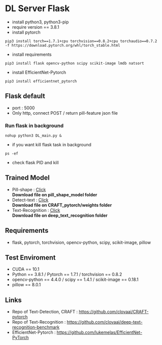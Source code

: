 # DL Server Flask

- install python3, python3-pip
- require version == 3.8.1
- install pytorch
```
pip3 install torch==1.7.1+cpu torchvision==0.8.2+cpu torchaudio==0.7.2 -f https://download.pytorch.org/whl/torch_stable.html
```
- install requirements
```
pip3 install flask opencv-python scipy scikit-image lmdb natsort
```
- install EfficientNet-Pytorch
```
pip3 install efficientnet_pytorch
```

## Flask default
- port : 5000
- Only http, connect POST / return pill-feature json file
### Run flask in background
```
nohup python3 DL_main.py &
```
- if you want kill flask task in background
```
ps -ef
```
- check flask PID and kill

## Trained Model
- Pill-shape : [Click](https://drive.google.com/file/d/12U-grcJXRO6YtLwp3GWBbe-FSWT8B4su/view?usp=sharing)
<br>**Download file on pill_shape_model folder**
- Detect-text : [Click](https://drive.google.com/open?id=1Jk4eGD7crsqCCg9C9VjCLkMN3ze8kutZ)
<br>**Download file on CRAFT_pytorch/weights folder**
- Text-Recognition : [Click](https://drive.google.com/file/d/1yLixadZ_3Ls4x_TR0-8MG6-iQSEn5ZSG/view?usp=sharing)
<br>**Download file on deep_text_recognition folder**

## Requirements
- flask, pytorch, torchvision, opencv-python, scipy, scikit-image, pillow

## Test Enviroment
- CUDA == 10.1
- Python == 3.8.1 / Pytorch == 1.7.1 / torchvision == 0.8.2
- opencv-python == 4.4.0 / scipy == 1.4.1 / scikit-image == 0.18.1
- pillow == 8.0.1

## Links
- Repo of Text-Detection, CRAFT : https://github.com/clovaai/CRAFT-pytorch
- Repo of Text-Recognition : https://github.com/clovaai/deep-text-recognition-benchmark
- EfficientNet-Pytorch : https://github.com/lukemelas/EfficientNet-PyTorch